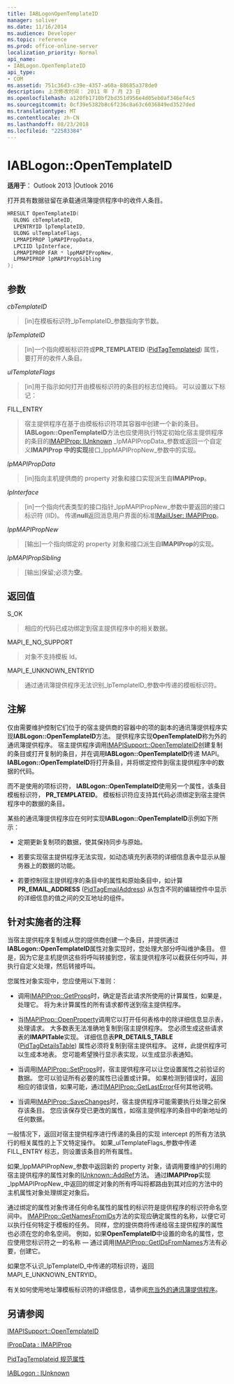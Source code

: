 ```yaml
---
title: IABLogonOpenTemplateID
manager: soliver
ms.date: 11/16/2014
ms.audience: Developer
ms.topic: reference
ms.prod: office-online-server
localization_priority: Normal
api_name:
- IABLogon.OpenTemplateID
api_type:
- COM
ms.assetid: 751c36d3-c39e-4357-a60a-88685a378de0
description: 上次修改时间： 2011 年 7 月 23 日
ms.openlocfilehash: a120fb1710bf2bd351d956e4d05eb0af346ef4c5
ms.sourcegitcommit: 0cf39e5382b8c6f236c8a63c6036849ed3527ded
ms.translationtype: MT
ms.contentlocale: zh-CN
ms.lasthandoff: 08/23/2018
ms.locfileid: "22583384"
---
```

# <a name="iablogonopentemplateid"></a>IABLogon::OpenTemplateID

  
  
**适用于**： Outlook 2013 |Outlook 2016 
  
打开具有数据驻留在承载通讯簿提供程序中的收件人条目。
  
```cpp
HRESULT OpenTemplateID(
  ULONG cbTemplateID,
  LPENTRYID lpTemplateID,
  ULONG ulTemplateFlags,
  LPMAPIPROP lpMAPIPropData,
  LPCIID lpInterface,
  LPMAPIPROP FAR * lppMAPIPropNew,
  LPMAPIPROP lpMAPIPropSibling
);
```

## <a name="parameters"></a>参数

 _cbTemplateID_
  
> [in]在模板标识符_lpTemplateID_参数指向字节数。 
    
 _lpTemplateID_
  
> [in]一个指向模板标识符或**PR_TEMPLATEID** ([PidTagTemplateid](pidtagtemplateid-canonical-property.md)) 属性，要打开的收件人条目。
    
 _ulTemplateFlags_
  
> [in]用于指示如何打开由模板标识符的条目的标志位掩码。 可以设置以下标记：
    
FILL_ENTRY 
  
> 宿主提供程序在基于由模板标识符项其容器中创建一个新的条目。 **IABLogon::OpenTemplateID**方法也应使用执行特定初始化宿主提供程序的条目的[IMAPIProp: IUnknown](imapipropiunknown.md) _lpMAPIPropData_参数或返回一个自定义**IMAPIProp 中的实现**接口_lppMAPIPropNew_参数中的实现。 
    
 _lpMAPIPropData_
  
> [in]指向主机提供商的 property 对象和接口实现派生自**IMAPIProp**。
    
 _lpInterface_
  
> [in]一个指向代表类型的接口指针_lppMAPIPropNew_参数中要返回的接口标识符 (IID)。 传递**null**返回消息用户界面的标准[IMailUser: IMAPIProp](imailuserimapiprop.md)。
    
 _lppMAPIPropNew_
  
> [输出]一个指向绑定的 property 对象和接口派生自**IMAPIProp**的实现。
    
 _lpMAPIPropSibling_
  
> [输出]保留;必须为**空**。
    
## <a name="return-value"></a>返回值

S_OK 
  
> 相应的代码已成功绑定到宿主提供程序中的相关数据。
    
MAPI_E_NO_SUPPORT 
  
> 对象不支持模板 Id。
    
MAPI_E_UNKNOWN_ENTRYID 
  
> 通过通讯簿提供程序无法识别_lpTemplateID_参数中传递的模板标识符。 
    
## <a name="remarks"></a>注解

仅由需要维护控制它们位于的宿主提供商的容器中的项的副本的通讯簿提供程序实现**IABLogon::OpenTemplateID**方法。 提供程序实现**OpenTemplateID**称为外的通讯簿提供程序。 宿主提供程序调用[IMAPISupport::OpenTemplateID](imapisupport-opentemplateid.md)创建复制的条目或打开复制的条目，并在调用**IABLogon::OpenTemplateID**传递 MAPI。 **IABLogon::OpenTemplateID**将打开条目，并将绑定控件到宿主提供程序中的数据的代码。 
  
而不是使用的项标识符， **IABLogon::OpenTemplateID**使用另一个属性，该条目模板标识符， **PR_TEMPLATEID**。 模板标识符应支持其代码必须绑定到宿主提供程序中的数据的条目。
  
某些的通讯簿提供程序应在何时实现**IABLogon::OpenTemplateID**示例如下所示： 
  
- 定期更新复制项的数据，使其保持同步与原始。
    
- 若要实现宿主提供程序无法实现，如动态填充列表项的详细信息表中显示从服务器上的数据的功能。
    
- 若要控制宿主提供程序的条目中的属性和原始条目中，如计算**PR_EMAIL_ADDRESS** ([PidTagEmailAddress](pidtagemailaddress-canonical-property.md)) 从包含不同的编辑控件中显示的详细信息的值之间的交互地址的组件。
    
## <a name="notes-to-implementers"></a>针对实施者的注释

当宿主提供程序复制或从您的提供商创建一个条目，并提供通过**IABLogon::OpenTemplateID**属性对象实现时，您处理大部分呼叫维护条目。 但是，因为它是主机提供这些将呼叫转接到您，宿主提供程序可以截获任何呼叫，并执行自定义处理，然后转接呼叫。
  
您属性对象实现中，您应使用以下准则：
  
- 调用[IMAPIProp::GetProps](imapiprop-getprops.md)时，确定是否此请求所使用的计算属性，如果是，处理它。 将为未计算属性的所有请求都传送到宿主提供程序。 
    
- 当[IMAPIProp::OpenProperty](imapiprop-openproperty.md)调用它以打开任何表格中的除详细信息显示表，处理请求。 大多数表无法准确地复制到宿主提供程序。 您必须生成这些请求表的**IMAPITable**实现。 详细信息表**PR_DETAILS_TABLE** ([PidTagDetailsTable](pidtagdetailstable-canonical-property.md)) 属性必须将复制到宿主提供程序。 这样，此提供程序可以生成本地表。 您可能希望换行显示表实现，以生成显示表通知。 
    
- 当调用[IMAPIProp::SetProps](imapiprop-setprops.md)时，宿主提供程序可以让您设置属性之前验证的数据。 您可以验证所有必要的属性已设置或计算。 如果检测到错误时，返回相应的错误值，如果可能，通过[IMAPIProp::GetLastError](imapiprop-getlasterror.md)任何其他说明。
    
- 当调用[IMAPIProp::SaveChanges](imapiprop-savechanges.md)时，宿主提供程序可能需要执行处理之前保存该条目。 您应该保存受已更改的属性，如宿主提供程序的条目中的新地址的任何数据。 
    
一般情况下，返回对宿主提供程序进行传递的条目的实现 intercept 的所有方法执行的相关属性的上下文特定操作。 如果_ulTemplateFlags_参数中传递 FILL_ENTRY 标志，则设置该条目的所有属性。 
  
如果_lppMAPIPropNew_参数中返回新的 property 对象，请调用要维护的引用的宿主提供程序的属性对象的[IUnknown::AddRef](http://msdn.microsoft.com/en-us/library/ms691379%28VS.85%29.aspx)方法。 通过**IMAPIProp**实现_lppMAPIPropNew_中返回的绑定对象的所有呼叫将都路由到其对应的方法中的主机属性对象处理绑定对象后。 
  
通过绑定的属性对象传递任何命名属性的属性的标识符是提供程序的标识符命名空间中。 [IMAPIProp::GetNamesFromIDs](imapiprop-getnamesfromids.md)方法的实现应确定属性的名称，以便它可以执行任何特定于模板的任务。 同样，您的提供商将传递给宿主提供程序的属性也必须在您的命名空间。 例如，如果**OpenTemplateID**中设置的命名的属性，您应使用您标识符之一的名称 — 通过调用[IMAPIProp::GetIDsFromNames](imapiprop-getidsfromnames.md)方法有必要，创建它。 
  
如果您不认识_lpTemplateID_中传递的项标识符，返回 MAPI_E_UNKNOWN_ENTRYID。
  
有关如何使用地址簿模板标识符的详细信息，请参阅[充当外的通讯簿提供程序](acting-as-a-foreign-address-book-provider.md)。
  
## <a name="see-also"></a>另请参阅



[IMAPISupport::OpenTemplateID](imapisupport-opentemplateid.md)
  
[IPropData : IMAPIProp](ipropdataimapiprop.md)
  
[PidTagTemplateid 规范属性](pidtagtemplateid-canonical-property.md)
  
[IABLogon : IUnknown](iablogoniunknown.md)

